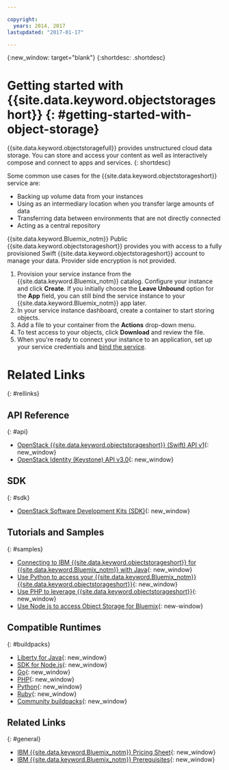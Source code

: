 ```yaml
---

copyright:
  years: 2014, 2017
lastupdated: "2017-01-17"

---
```

{:new_window: target="blank"}
{:shortdesc: .shortdesc}



# Getting started with {{site.data.keyword.objectstorageshort}} {: #getting-started-with-object-storage}


{{site.data.keyword.objectstoragefull}} provides unstructured cloud data storage. You can store and access your content as well as interactively compose and connect to apps and services.
{: shortdesc}

Some common use cases for the {{site.data.keyword.objectstorageshort}} service are:

* Backing up volume data from your instances
* Using as an intermediary location when you transfer large amounts of data
* Transferring data between environments that are not directly connected
* Acting as a central repository


{{site.data.keyword.Bluemix_notm}} Public {{site.data.keyword.objectstorageshort}} provides you with access to a fully provisioned Swift {{site.data.keyword.objectstorageshort}} account to manage your data. Provider side encryption is not provided.


1.	Provision your service instance from the {{site.data.keyword.Bluemix_notm}} catalog. Configure your instance and click **Create**. If you initially choose the **Leave Unbound** option for the **App** field, you can still bind the service instance to your {{site.data.keyword.Bluemix_notm}} app later.
2. In your service instance dashboard, create a container to start storing objects.
3. Add a file to your container from the **Actions** drop-down menu.
4. To test access to your objects, click **Download** and review the file.
5. When you're ready to connect your instance to an application, set up your service credentials and [bind the service](/docs/services/reqnsi.html#add_service).



# Related Links
{: #rellinks}

## API Reference
{: #api}
* [OpenStack {{site.data.keyword.objectstorageshort}} (Swift) API v1](http://developer.openstack.org/api-ref-objectstorage-v1.html){: new_window}
* [OpenStack Identity (Keystone) API v3.0](http://developer.openstack.org/api-ref-identity-v3.html){: new_window}

## SDK
{: #sdk}
* [OpenStack Software Development Kits (SDK)](https://wiki.openstack.org/wiki/SDKs){: new_window}

## Tutorials and Samples
{: #samples}
* [Connecting to IBM {{site.data.keyword.objectstorageshort}} for {{site.data.keyword.Bluemix_notm}} with Java](https://developer.ibm.com/recipes/tutorials/connecting-to-ibm-object-storage-for-bluemix-with-java/){: new_window}
* [Use Python to access your {{site.data.keyword.Bluemix_notm}} {{site.data.keyword.objectstorageshort}}](https://developer.ibm.com/recipes/tutorials/use-python-to-access-your-bluemix-object-storage/){: new_window}
* [Use PHP to leverage {{site.data.keyword.objectstorageshort}}](https://developer.ibm.com/recipes/tutorials/use-php-to-leverage-object-storage-for-bluemix/){: new_window}
* [Use Node js to access Object Storage for Bluemix](https://developer.ibm.com/recipes/tutorials/use-pkgcloud-to-access-ibm-object-storage-for-bluemix-with-node-js/){: new-window}

## Compatible Runtimes
{: #buildpacks}
* [Liberty for Java](https://www.ng.bluemix.net/docs/runtimes/liberty/index.html){: new_window}
* [SDK for Node.js](https://www.ng.bluemix.net/docs/runtimes/nodejs/index.html){: new_window}
* [Go](https://www.ng.bluemix.net/docs/runtimes/go/index.html){: new_window}
* [PHP](https://www.ng.bluemix.net/docs/runtimes/php/index.html){: new_window}
* [Python](https://www.ng.bluemix.net/docs/runtimes/python/index.html){: new_window}
* [Ruby](https://www.ng.bluemix.net/docs/runtimes/ruby/index.html){: new_window}
* [Community buildpacks](https://www.ng.bluemix.net/docs/starters/byob.html){: new_window}


## Related Links
{: #general}
* [IBM {{site.data.keyword.Bluemix_notm}} Pricing Sheet](https://www.ng.bluemix.net/#/pricing){: new_window}
* [IBM {{site.data.keyword.Bluemix_notm}} Prerequisites](https://developer.ibm.com/bluemix/support/#prereqs){: new_window}
